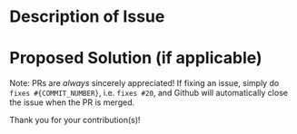 # Description of Issue

# Proposed Solution (if applicable)

Note: PRs are _always_ sincerely appreciated! If fixing an issue, simply do `fixes #{COMMIT_NUMBER}`, i.e. `fixes #20`, and Github will automatically close the issue when the PR is merged.

Thank you for your contribution(s)!
